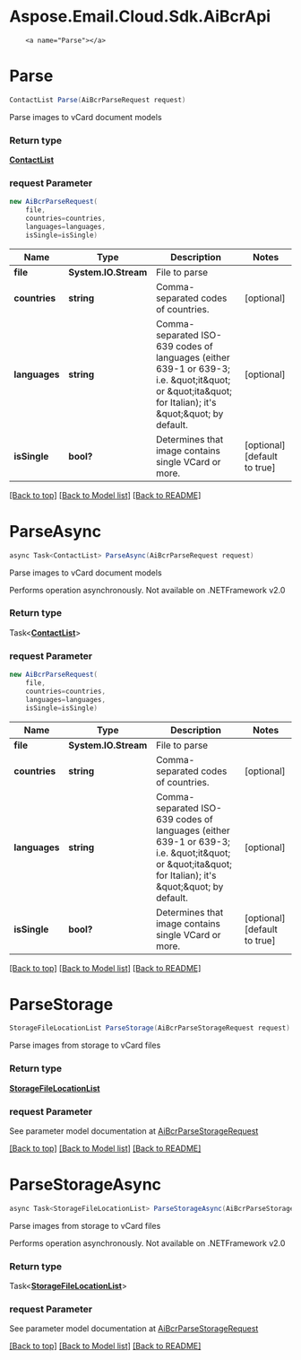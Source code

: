 # Aspose.Email.Cloud.Sdk.AiBcrApi

        ﻿<a name="Parse"></a>
# Parse

```csharp
ContactList Parse(AiBcrParseRequest request)
```

Parse images to vCard document models             

### Return type

[**ContactList**](ContactList.md)

### request Parameter
```csharp
new AiBcrParseRequest(
    file,
    countries=countries,
    languages=languages,
    isSingle=isSingle)
```

Name | Type | Description  | Notes
------------- | ------------- | ------------- | -------------
 **file** | **System.IO.Stream**| File to parse | 
 **countries** | **string**| Comma-separated codes of countries. | [optional] 
 **languages** | **string**| Comma-separated ISO-639 codes of languages (either 639-1 or 639-3; i.e. \&quot;it\&quot; or \&quot;ita\&quot; for Italian); it&#39;s \&quot;\&quot; by default.              | [optional] 
 **isSingle** | **bool?**| Determines that image contains single VCard or more. | [optional] [default to true]

[[Back to top]](#) [[Back to Model list]](Models.md) [[Back to README]](README.md)

<a name="ParseAsync"></a>
# ParseAsync

```csharp
async Task<ContactList> ParseAsync(AiBcrParseRequest request)
```

Parse images to vCard document models             

Performs operation asynchronously. Not available on .NETFramework v2.0

### Return type

Task<[**ContactList**](ContactList.md)>

### request Parameter
```csharp
new AiBcrParseRequest(
    file,
    countries=countries,
    languages=languages,
    isSingle=isSingle)
```

Name | Type | Description  | Notes
------------- | ------------- | ------------- | -------------
 **file** | **System.IO.Stream**| File to parse | 
 **countries** | **string**| Comma-separated codes of countries. | [optional] 
 **languages** | **string**| Comma-separated ISO-639 codes of languages (either 639-1 or 639-3; i.e. \&quot;it\&quot; or \&quot;ita\&quot; for Italian); it&#39;s \&quot;\&quot; by default.              | [optional] 
 **isSingle** | **bool?**| Determines that image contains single VCard or more. | [optional] [default to true]

[[Back to top]](#) [[Back to Model list]](Models.md) [[Back to README]](README.md)
        ﻿<a name="ParseStorage"></a>
# ParseStorage

```csharp
StorageFileLocationList ParseStorage(AiBcrParseStorageRequest request)
```

Parse images from storage to vCard files             

### Return type

[**StorageFileLocationList**](StorageFileLocationList.md)

### request Parameter

See parameter model documentation at [AiBcrParseStorageRequest](AiBcrParseStorageRequest.md)

[[Back to top]](#) [[Back to Model list]](Models.md) [[Back to README]](README.md)

<a name="ParseStorageAsync"></a>
# ParseStorageAsync

```csharp
async Task<StorageFileLocationList> ParseStorageAsync(AiBcrParseStorageRequest request)
```

Parse images from storage to vCard files             

Performs operation asynchronously. Not available on .NETFramework v2.0

### Return type

Task<[**StorageFileLocationList**](StorageFileLocationList.md)>

### request Parameter

See parameter model documentation at [AiBcrParseStorageRequest](AiBcrParseStorageRequest.md)

[[Back to top]](#) [[Back to Model list]](Models.md) [[Back to README]](README.md)

